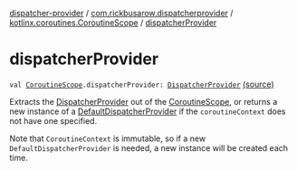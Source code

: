 [dispatcher-provider](../../index.md) / [com.rickbusarow.dispatcherprovider](../index.md) / [kotlinx.coroutines.CoroutineScope](index.md) / [dispatcherProvider](./dispatcher-provider.md)

# dispatcherProvider

`val `[`CoroutineScope`](https://kotlin.github.io/kotlinx.coroutines/kotlinx-coroutines-core/kotlinx.coroutines/-coroutine-scope/index.html)`.dispatcherProvider: `[`DispatcherProvider`](../-dispatcher-provider/index.md) [(source)](https://github.com/RBusarow/Dispatch/tree/master/dispatcher-provider/src/main/java/com/rickbusarow/dispatcherprovider/CoroutineScopeExt.kt#L79)

Extracts the [DispatcherProvider](../-dispatcher-provider/index.md) out of the [CoroutineScope](https://kotlin.github.io/kotlinx.coroutines/kotlinx-coroutines-core/kotlinx.coroutines/-coroutine-scope/index.html),
or returns a new instance of a [DefaultDispatcherProvider](../-default-dispatcher-provider/index.md) if the `coroutineContext`
does not have one specified.

Note that `CoroutineContext` is immutable, so if a new `DefaultDispatcherProvider` is needed,
a new instance will be created each time.

